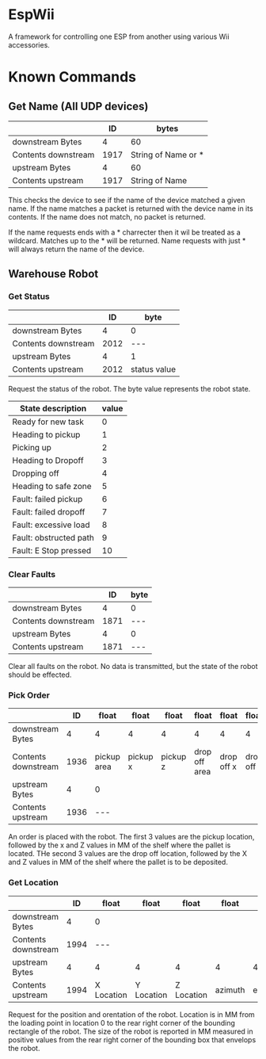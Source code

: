# EspWii
A framework for controlling one ESP from another using various Wii accessories. 

# Known Commands

## Get Name (All UDP devices)
| |ID | bytes |
|--- |--- | --- |
| downstream  Bytes |4 | 60 |
| Contents downstream |1917 | String of Name or \* |
| upstream  Bytes |4 | 60 |
| Contents upstream |1917 | String of Name|

This checks the device to see if the name of the device matched a given name. If the name matches a packet is returned with the device name in its contents. If the name does not match, no packet is returned. 

If the name requests ends with a \* charrecter then it wil be treated as a wildcard. Matches up to the \* will be returned. Name requests with just \* will always return the name of the device. 

## Warehouse Robot

### Get Status
| |ID | byte |
|--- |--- | --- |
| downstream Bytes |4 | 0 |
| Contents downstream |2012 | --- |
| upstream Bytes |4 | 1 |
| Contents upstream |2012 | status value|

Request the status of the robot. The byte value represents the robot state.

| State description | value |
|--- |--- |
| Ready for new task | 0 |
| Heading to pickup | 1 |
| Picking up | 2 |
| Heading to Dropoff | 3 |
| Dropping off | 4 |
| Heading to safe zone| 5 |
| Fault: failed pickup| 6 |
| Fault: failed dropoff| 7 |
| Fault: excessive load| 8 |
| Fault: obstructed path| 9 |
| Fault: E Stop pressed | 10 |

### Clear Faults 

| |ID | byte |
|--- |--- | --- |
| downstream Bytes |4 | 0 |
| Contents downstream |1871 | --- |
| upstream Bytes |4 | 0 |
| Contents upstream |1871 | ---|

Clear all faults on the robot. No data is transmitted, but the state of the robot should be effected. 

### Pick Order

| |ID | float |float |float |float |float |float |
|--- |--- | --- |--- | --- |--- | --- | --- |
| downstream Bytes |4 | 4 | 4 | 4 | 4 | 4 | 4 |
| Contents downstream |1936 | pickup area | pickup x | pickup z | drop off area | drop off  x | drop off  z |
| upstream Bytes |4 | 0 |
| Contents upstream |1936 | ---|

An order is placed with the robot. The first 3 values are the pickup location, followed by the x and Z values in MM of the shelf where the pallet is located. THe second 3 values are the drop off location, followed by the X and Z values in MM of the shelf where the pallet is to be deposited. 

### Get Location 
| |ID | float |float |float |float |float |float |float |float |float |
|--- |--- | --- |--- | --- |--- | --- | --- |--- | --- | --- |
| downstream Bytes |4 | 0 |
| Contents downstream |1994 | --- |
| upstream Bytes |4 | 4 | 4 | 4 | 4 | 4 | 4 |4 | 4 | 4 |
| Contents upstream |1994 | X Location | Y Location | Z Location | azimuth | elevation | tilt | size x | size y | size z |

Request for the position and orentation of the robot. Location is in MM from the loading point in location 0 to the rear right corner of the bounding rectangle of the robot. The size of the robot is reported in MM measured in positive values from the rear right corner of the bounding box that envelops the robot. 

